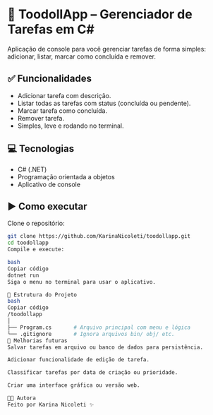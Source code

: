 # 📝 ToodollApp – Gerenciador de Tarefas em C#

Aplicação de console para você gerenciar tarefas de forma simples: adicionar, listar, marcar como concluída e remover.

## ✅ Funcionalidades

- Adicionar tarefa com descrição.
- Listar todas as tarefas com status (concluída ou pendente).
- Marcar tarefa como concluída.
- Remover tarefa.
- Simples, leve e rodando no terminal.

## 💻 Tecnologias

- C# (.NET)
- Programação orientada a objetos
- Aplicativo de console

## ▶️ Como executar

Clone o repositório:

```bash
git clone https://github.com/KarinaNicoleti/toodollapp.git
cd toodollapp
Compile e execute:

bash
Copiar código
dotnet run
Siga o menu no terminal para usar o aplicativo.

📁 Estrutura do Projeto
bash
Copiar código
/toodollapp
│
├── Program.cs       # Arquivo principal com menu e lógica
└── .gitignore       # Ignora arquivos bin/ obj/ etc.
🚀 Melhorias futuras
Salvar tarefas em arquivo ou banco de dados para persistência.

Adicionar funcionalidade de edição de tarefa.

Classificar tarefas por data de criação ou prioridade.

Criar uma interface gráfica ou versão web.

🧑‍💻 Autora
Feito por Karina Nicoleti ✨
